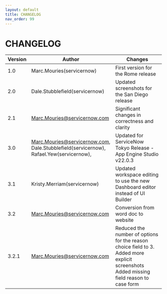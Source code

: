 ```yaml
---
layout: default
title: CHANGELOG
nav_order: 99
---
```

# CHANGELOG

| Version       | Author                           | Changes                              |
| ------------- | -------------------------------- | ------------------------------------ |
| 1.0           | Marc.Mouries(servicernow)     | First version for the Rome release
| 2.0           | Dale.Stubblefield(servicernow) | Updated screenshots for the San Diego release
| 2.1	        | Marc.Mouries@servicernow.com     | Significant changes in correctness and clarity
| 3.0           | Marc.Mouries@servicernow.com,<br>Dale.Stubblefield(servicernow), <br>Rafael.Yew(servicernow), <br>     | Updated for ServiceNow Tokyo Release - App Engine Studio v22.0.3
| 3.1	        | Kristy.Merriam(servicernow)     | Updated workspace editing to use the new Dashboard editor instead of UI Builder
| 3.2	        | Marc.Mouries@servicernow.com     | Conversion from word doc to website|
| 3.2.1         | Marc.Mouries@servicernow.com     | Reduced the number of options for the reason choice field to 3. <br>  Added more explicit screenshots  <br>   Added missing field reason to case form
